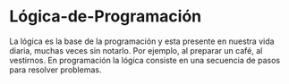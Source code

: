 # Lógica-de-Programación
La lógica es la base de la programación y esta presente en nuestra vida diaria, muchas veces sin notarlo. Por ejemplo, al preparar un café, al vestirnos. En programación la lógica consiste en una secuencia de pasos para resolver problemas. 
